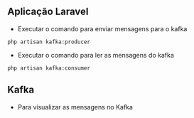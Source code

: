 ## Aplicação Laravel

- Executar o comando para enviar mensagens para o kafka
```
php artisan kafka:producer
```

- Executar o comando para ler as mensagens do kafka
```
php artisan kafka:consumer
```

## Kafka

- Para visualizar as mensagens no Kafka
```

```
